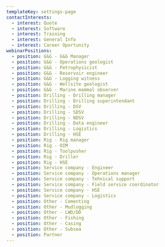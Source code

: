 ```yaml
---
templateKey: settings-page
contactInterests:
  - interest: Quote
  - interest: Software
  - interest: Training
  - interest: General Info
  - interest: Career Oportunity
webinarPositions:
  - position: G&G - G&G Manager
  - position: G&G - Operations geologist
  - position: G&G - Petrophysicist
  - position: G&G - Reservoir engineer
  - position: G&G - Logging witness
  - position: G&G - Wellsite geologist
  - position: G&G - Marine mammal observer
  - position: Drilling - Drilling manager
  - position: Drilling - Drilling superintendant
  - position: Drilling - DSV
  - position: Drilling - SDSV
  - position: Drilling - NDSV
  - position: Drilling - Data engineer
  - position: Drilling - Logistics
  - position: Drilling - HSE
  - position: Rig - Rig manager
  - position: Rig - OIM
  - position: Rig - Toolpusher
  - position: Rig - Driller
  - position: Rig - HSE
  - position: Service company - Engineer
  - position: Service company - Operations manager
  - position: Service company - Tehnical support
  - position: Service company - Field service coordinator
  - position: Service company - HSE
  - position: Service company - Logistics
  - position: Other - Cementing
  - position: Other - Mudlogging
  - position: Other - LWD/DD
  - position: Other - Fishing
  - position: Other - Casing
  - position: Other - Subsea
  - position: Partner
---
```


